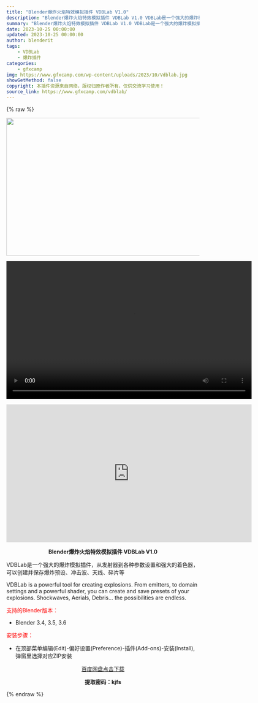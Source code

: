 ```yaml
---
title: "Blender爆炸火焰特效模拟插件 VDBLab V1.0"
description: "Blender爆炸火焰特效模拟插件 VDBLab V1.0 VDBLab是一个强大的爆炸模拟插件，从发射器到各种参数设置和强大的着色器，可以创建并保存爆炸预设、冲击波、天线、碎片等 VDBLab is..."
summary: "Blender爆炸火焰特效模拟插件 VDBLab V1.0 VDBLab是一个强大的爆炸模拟插件，从发射器到各种参数设置和强大的着色器，可以创建并保存爆炸预设、冲击波、天线、碎片等 VDBLab is..."
date: 2023-10-25 00:00:00
updated: 2023-10-25 00:00:00
author: blenderit
tags: 
    - VDBLab
    - 爆炸插件
categories:
    - gfxcamp
img: https://www.gfxcamp.com/wp-content/uploads/2023/10/Vdblab.jpg
showGetMethod: false
copyright: 本插件资源来自网络，版权归原作者所有，仅供交流学习使用！
source_link: https://www.gfxcamp.com/vdblab/
---
```


{% raw %}
<div><p><img decoding="async" class="aligncenter size-full wp-image-115956" src="https://www.gfxcamp.com/wp-content/uploads/2023/10/Vdblab.jpg" data-src="https://www.gfxcamp.com/wp-content/uploads/2023/10/Vdblab.jpg" alt="" width="640" height="360" data-srcset="https://www.gfxcamp.com/wp-content/uploads/2023/10/Vdblab.jpg 640w, https://www.gfxcamp.com/wp-content/uploads/2023/10/Vdblab-150x84.jpg 150w" data-sizes="(max-width: 640px) 100vw, 640px"><br>
</p><center><div style="width: 640px;" class="wp-video"><!--[if lt IE 9]><script>document.createElement('video');</script><![endif]-->
<video class="wp-video-shortcode" id="video-115958-1" width="640" height="360" preload="true" controls="controls"><source type="video/mp4" src="http://cloud.video.taobao.com/play/u/null/p/1/e/6/t/1/434197615731.mp4?_=1"></source><a href="http://cloud.video.taobao.com/play/u/null/p/1/e/6/t/1/434197615731.mp4">http://cloud.video.taobao.com/play/u/null/p/1/e/6/t/1/434197615731.mp4</a></video></div></center><p style="text-align: center;"><iframe loading="lazy" src="https://player.youku.com/embed/XNjEyNDg4OTIzMg==" width="640" height="360" frameborder="0" allowfullscreen="allowfullscreen" data-mce-fragment="1"></iframe></p><p style="text-align: center;"><strong>Blender爆炸火焰特效模拟插件 VDBLab V1.0</strong></p><p>VDBLab是一个强大的爆炸模拟插件，从发射器到各种参数设置和强大的着色器，可以创建并保存爆炸预设、冲击波、天线、碎片等</p><p>VDBLab is a powerful tool for creating explosions. From emitters, to domain settings and a powerful shader, you can create and save presets of your explosions. Shockwaves, Aerials, Debris… the possibilities are endless.</p><p style="text-align: left;"><span style="color: #ff0000;">支持的Blender版本：</span></p><ul>
<li style="text-align: left;">Blender 3.4, 3.5, 3.6</li>
</ul><p style="text-align: left;"><span style="color: #ff0000;">安装步骤：</span></p><ul>
<li>在顶部菜单编辑(Edit)-偏好设置(Preference)-插件(Add-ons)-安装(Install),弹窗里选择对应ZIP安装</li>
</ul><p style="text-align: center;"><a class="maxbutton-3 maxbutton maxbutton-baidu" target="_blank" rel="noopener" href="https://pan.baidu.com/s/10SqAEbaX_9U2ikcV0gt1NA?pwd=kjfs"><span class="mb-text">百度网盘点击下载</span></a></p><p style="text-align: center;"><strong>提取密码：kjfs</strong></p></div>
<div style="display: none">gfxcamp</div>
{% endraw %}